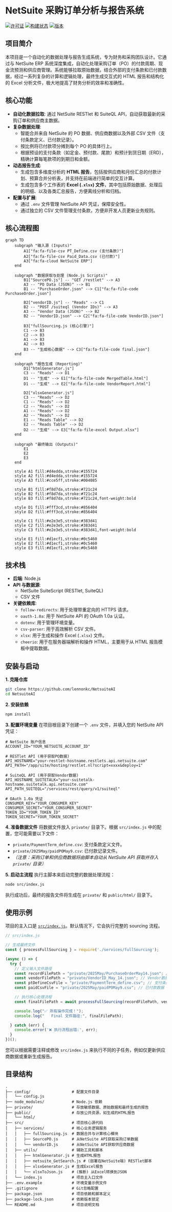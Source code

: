 # NetSuite 采购订单分析与报告系统

[![许可证](https://img.shields.io/badge/license-MIT-blue.svg)](LICENSE)
[![构建状态](https://img.shields.io/badge/build-passing-brightgreen.svg)](https://github.com/example/repo)
[![版本](https://img.shields.io/badge/version-1.0.0-blue.svg)](package.json)

## 项目简介

本项目是一个自动化的数据处理与报告生成系统，专为财务和采购团队设计。它通过与 NetSuite ERP 系统深度集成，自动化处理采购订单（PO）的付款周期、现金流预测和供应商管理。系统能够拉取原始数据，结合外部的支付条款和已付款数据，经过一系列复杂的计算和逻辑处理，最终生成交互式的 HTML 报告和结构化的 Excel 分析文件，极大地提高了财务分析的效率和准确性。

## 核心功能

*   **自动化数据拉取**: 通过 NetSuite RESTlet 和 SuiteQL API，自动获取最新的采购订单和供应商主数据。
*   **复杂数据处理**:
    *   智能合并来自 NetSuite 的 PO 数据、供应商数据以及外部 CSV 文件（支付条款定义、已付款记录）。
    *   按比例将已付款项分摊到每个 PO 的具体行上。
    *   根据预设的支付条款（如定金、预付款、尾款）和预计到货日期（ERD），精确计算每笔款项的到期日和金额。
*   **动态报告生成**:
    *   生成包含多维度分析的 **HTML 报告**，包括按供应商和月份汇总的付款计划、预算合并分析表，并支持在前端进行简单的交互计算。
    *   生成包含多个工作表的 **Excel (`.xlsx`) 文件**，其中包括原始数据、处理后的明细、以及各类汇总报告，方便离线分析和归档。
*   **配置与扩展**:
    *   通过 `.env` 文件管理 NetSuite API 凭证，保障安全性。
    *   通过独立的 CSV 文件管理支付条款，方便非开发人员更新业务规则。

## 核心流程图

```mermaid
graph TD
    subgraph "输入源 (Inputs)"
        A1["fa:fa-file-csv PT_Define.csv (支付条款)"]
        A2["fa:fa-file-csv Paid_Data.csv (已付款)"]
        A3["fa:fa-cloud NetSuite ERP"]
    end

    subgraph "数据获取与处理 (Node.js Scripts)"
        B1["SourcePO.js"] -- "GET /restlet" --> A3
        A3 -- "PO Data (JSON)" --> B1
        B1 -- "PurchaseOrder.json" --> C1["fa:fa-file-code PurchaseOrder.json"]

        B2["vendorID.js"] -- "Reads" --> C1
        B2 -- "POST /suiteql (Vendor IDs)" --> A3
        A3 -- "Vendor Data (JSON)" --> B2
        B2 -- "VendorID.json" --> C2["fa:fa-file-code VendorID.json"]

        B3["fullSourcing.js (核心引擎)"]
        C1 --> B3
        C2 --> B3
        A1 --> B3
        A2 --> B3
        B3 -- "生成核心数据" --> C3["fa:fa-file-code final.json"]
    end

    subgraph "报告生成 (Reporting)"
        D1["htmlGenerator.js"]
        C3 -- "Reads" --> D1
        D1 -- "生成" --> E1["fa:fa-file-code MergedTable.html"]
        D1 -- "生成" --> E2["fa:fa-file-code VendorReport.html"]

        D2["xlsxGenerator.js"]
        C3 -- "Reads" --> D2
        C1 -- "Reads" --> D2
        C2 -- "Reads" --> D2
        A1 -- "Reads" --> D2
        A2 -- "Reads" --> D2
        E1 -- "Reads Table" --> D2
        E2 -- "Reads Table" --> D2
        D2 -- "生成" --> E3["fa:fa-file-excel Output.xlsx"]
    end

    subgraph "最终输出 (Outputs)"
        E1
        E2
        E3
    end

    style A1 fill:#d4edda,stroke:#155724
    style A2 fill:#d4edda,stroke:#155724
    style A3 fill:#cce5ff,stroke:#004085

    style B1 fill:#f8d7da,stroke:#721c24
    style B2 fill:#f8d7da,stroke:#721c24
    style B3 fill:#f8d7da,stroke:#721c24,font-weight:bold

    style D1 fill:#fff3cd,stroke:#856404
    style D2 fill:#fff3cd,stroke:#856404

    style C1 fill:#e2e3e5,stroke:#383d41
    style C2 fill:#e2e3e5,stroke:#383d41
    style C3 fill:#e2e3e5,stroke:#383d41,font-weight:bold

    style E1 fill:#d1ecf1,stroke:#0c5460
    style E2 fill:#d1ecf1,stroke:#0c5460
    style E3 fill:#d1ecf1,stroke:#0c5460
```

## 技术栈

*   **后端**: Node.js
*   **API 与数据源**:
    *   NetSuite SuiteScript (RESTlet, SuiteQL)
    *   CSV 文件
*   **关键依赖库**:
    *   `follow-redirects`: 用于处理带重定向的 HTTPS 请求。
    *   `oauth-1.0a`: 用于 NetSuite API 的 OAuth 1.0a 认证。
    *   `dotenv`: 用于管理环境变量。
    *   `csv-parser`: 用于高效解析 CSV 文件。
    *   `xlsx`: 用于生成和操作 Excel (`.xlsx`) 文件。
    *   `cheerio`: 用于在服务器端解析和操作 HTML，主要用于从 HTML 报告模板中提取数据。

## 安装与启动

**1. 克隆仓库**
```bash
git clone https://github.com/lennonkc/NetsuiteAI
cd NetsuiteAI
```

**2. 安装依赖**
```bash
npm install
```

**3. 配置环境变量**
在项目根目录下创建一个 `.env` 文件，并填入您的 NetSuite API 凭证：
```env
# NetSuite 账户信息
ACCOUNT_ID="YOUR_NETSUITE_ACCOUNT_ID"

# RESTlet API (用于获取PO数据)
API_HOSTNAME="your-restlet-hostname.restlets.api.netsuite.com"
API_PATH="/app/site/hosting/restlet.nl?script=xxxx&deploy=1"

# SuiteQL API (用于获取Vendor数据)
API_HOSTNAME_SUITETALK="your-suitetalk-hostname.suitetalk.api.netsuite.com"
API_PATH_SUITEQL="/services/rest/query/v1/suiteql"

# OAuth 1.0a 凭证
CONSUMER_KEY="YOUR_CONSUMER_KEY"
CONSUMER_SECRET="YOUR_CONSUMER_SECRET"
TOKEN_ID="YOUR_TOKEN_ID"
TOKEN_SECRET="YOUR_TOKEN_SECRET"
```

**4. 准备数据文件**
将数据文件放入 `private/` 目录下。根据 `src/index.js` 中的配置，您可能需要以下文件：
*   `private/PaymentTerm_define.csv`: 支付条款定义文件。
*   `private/2025May/paidPOMay9.csv`: 已付款记录文件。
*   *（注意：采购订单和供应商数据将由脚本自动从 NetSuite API 获取并存入 `private/` 目录）*

**5. 启动主流程**
执行主脚本来启动完整的数据处理流程：
```bash
node src/index.js
```
执行成功后，最终的报告文件将生成在 `private/` 和 `public/html/` 目录下。

## 使用示例

项目的主入口是 [`src/index.js`](src/index.js)。默认情况下，它会执行完整的 sourcing 流程。

```javascript
// src/index.js

// 生成最终文件
const { processFullSourcing } = require('./services/fullSourcing');

(async () => {
  try {
    // 定义输入文件路径
    const recordFilePath = "private/2025May/PurchaseOrderMay14.json"; // PO数据 (可由SourcePO.js生成)
    const vendorFilePath = "private/VendorID_May_14.json"; // Vendor数据 (可由vendorID.js生成)
    const ptDefineCsvFile = "private/PaymentTerm_define.csv"; // 支付条款定义
    const paidCsvFile = "private/2025May/paidPOMay9.csv"; // 已付款数据

    // 执行核心处理流程
    const finalFilePath = await processFullSourcing(recordFilePath, vendorFilePath, ptDefineCsvFile, paidCsvFile);

    console.log("✅ 所有操作完成！");
    console.log("   Final 文件路径:", finalFilePath);

  } catch (err) {
    console.error('❌ 执行流程出错:', err);
  }
})();
```

您可以根据需要注释或修改 `src/index.js` 来执行不同的子任务，例如仅更新供应商数据或重新生成报告。

## 目录结构

```
.
├── config/                  # 配置文件目录
│   └── config.js
├── node_modules/            # Node.js 依赖
├── private/                 # 存放敏感数据、原始数据和最终生成的报告
├── public/                  # 存放公共资源，如生成的HTML报告
│   └── html/
├── src/                     # 项目核心源代码
│   ├── services/            # 核心业务逻辑服务
│   │   ├── fullSourcing.js  # 数据合并与计算核心模块
│   │   ├── SourcePO.js      # 从NetSuite API获取采购订单数据
│   │   └── vendorID.js      # 从NetSuite API获取供应商数据
│   ├── utils/               # 辅助工具和脚本
│   │   ├── htmlGenerator.js # 生成HTML报告
│   │   ├── netsuite_GetSearch.js # (部署在NetSuite端) RESTlet脚本
│   │   ├── xlsxGenerator.js # 生成Excel报告
│   │   └── xlsxToJson.js    # (推断) 从Excel转换到JSON
│   └── index.js             # 项目主入口文件
├── .env.example             # 环境变量示例文件
├── .gitignore               # Git忽略配置
├── package.json             # 项目依赖和脚本定义
├── package-lock.json        # 依赖版本锁定
└── README.md                # 项目说明文档
